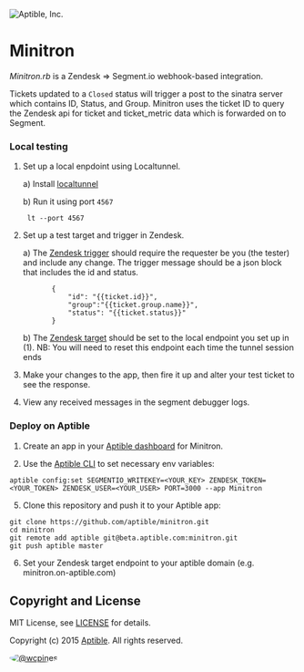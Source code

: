 ![Aptible, Inc.](http://aptible-media-assets-manual.s3.amazonaws.com/web-horizontal-350.png)

# Minitron

_Minitron.rb_ is a Zendesk => Segment.io webhook-based integration.

Tickets updated to a `Closed` status will trigger a post to the sinatra server which contains ID, Status, and Group. Minitron uses the ticket ID to query the Zendesk api for ticket and ticket_metric data which is forwarded on to Segment.

### Local testing

1. Set up a local enpdoint using Localtunnel.

    a) Install [localtunnel](http://localtunnel.me/) 
    
    b) Run it using port `4567`
      
        lt --port 4567

2. Set up a test target and trigger in Zendesk.

    a) The [Zendesk trigger](https://support.zendesk.com/hc/en-us/articles/203662106-Streamlining-workflow-with-ticket-updates-and-triggers#topic_usx_vxx_tb) should require the requester be you (the tester) and include any change. The trigger message should be a json block that includes the id and status. 

              {
                  "id": "{{ticket.id}}",
                  "group":"{{ticket.group.name}}",
                  "status": "{{ticket.status}}"
              }

    b) The [Zendesk target](https://support.zendesk.com/hc/en-us/articles/203662136-Notifying-external-targets) should be set to the local endpoint you set up in (1).  NB: You will need to reset this endpoint each time the tunnel session ends

3.  Make your changes to the app, then fire it up and alter your test ticket to see the response. 

4.  View any received messages in the segment debugger logs.

### Deploy on Aptible

 1. Create an app in your [Aptible dashboard](https://dashboard.aptible.com) for Minitron. 

 2. Use the [Aptible CLI](https://github.com/aptible/aptible-cli) to set necessary env variables:

   ```
   aptible config:set SEGMENTIO_WRITEKEY=<YOUR_KEY> ZENDESK_TOKEN=<YOUR_TOKEN> ZENDESK_USER=<YOUR_USER> PORT=3000 --app Minitron
   ```

 5. Clone this repository and push it to your Aptible app:

   ```
   git clone https://github.com/aptible/minitron.git
   cd minitron
   git remote add aptible git@beta.aptible.com:minitron.git
   git push aptible master
   ```
 6. Set your Zendesk target endpoint to your aptible domain (e.g. minitron.on-aptible.com)

## Copyright and License

MIT License, see [LICENSE](LICENSE.md) for details.

Copyright (c) 2015 [Aptible](https://www.aptible.com). All rights reserved.

[<img src="https://s.gravatar.com/avatar/d551a12eca2f98e71c8044c04e9aee1d&s=50" style="border-radius: 50%;" alt="@wcpines" />](https://github.com/wcpines)
